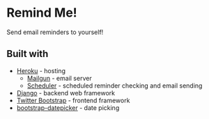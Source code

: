 # Remind Me!
Send email reminders to yourself!

Built with
---------
* [Heroku](http://www.heroku.com/) - hosting
  * [Mailgun](https://addons.heroku.com/mailgun) - email server
  * [Scheduler](https://addons.heroku.com/scheduler) - scheduled reminder checking and email sending
* [Django](https://www.djangoproject.com/) - backend web framework
* [Twitter Bootstrap](http://twitter.github.com/bootstrap/) - frontend framework
* [bootstrap-datepicker](https://github.com/eternicode/bootstrap-datepicker) - date picking
